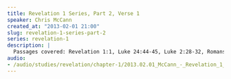 ```yaml
--- 
title: Revelation 1 Series, Part 2, Verse 1
speaker: Chris McCann
created_at: "2013-02-01 21:00"
slug: revelation-1-series-part-2
series: revelation-1
description: |
  Passages covered: Revelation 1:1, Luke 24:44-45, Luke 2:28-32, Romans 16:25-26, Galatians 1:11-12, Ephesians 3:1-6.
audio: 
- /audio/studies/revelation/chapter-1/2013.02.01_McCann_-_Revelation_1_Series_Part_2.yaml
---
```

